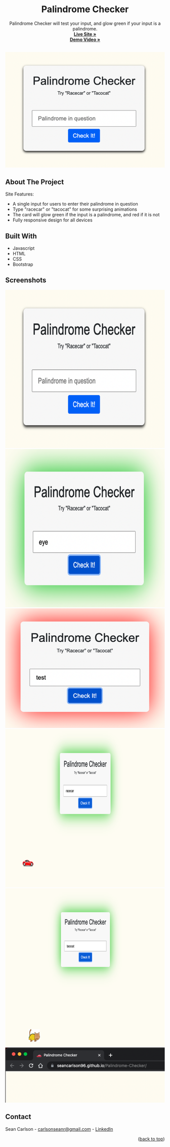 <div id="top"></div>
<div align="center">

  <h1 align="center">Palindrome Checker</h1>

  <p align="center">
    Palindrome Checker will test your input, and glow green if your input is a palindrome.
    <br />
    <a href="https://seancarlson96.github.io/Palindrome-Checker/" target="_blank"><strong>Live Site »</strong></a><br />
    <a href="https://youtu.be/UfwPvcvdyFk" target="_blank"><strong>Demo Video »</strong></a>
    <br />
    <br />
  </p>
  <img src="README.screenshots/PCSS1.png" alt="">
</div>

## About The Project

Site Features:
* A single input for users to enter their palindrome in question
* Type "racecar" or "tacocat" for some surprising animations
* The card will glow green if the input is a palindrome, and red if it is not
* Fully responsive design for all devices

## Built With

* Javascript
* HTML
* CSS
* Bootstrap

## Screenshots

<div display="flex">
  <img src="README.screenshots/PCSS1.png" alt="" height="500">
  <img src="README.screenshots/PCSS2.png" alt="" height="500">
  <img src="README.screenshots/PCSS3.png" alt="">
  <img src="README.screenshots/PCSScar.png" alt="" height="500">
  <img src="README.screenshots/PCSScat.png" alt="" height="500">
  <img src="README.screenshots/PCSS6.png" alt="">
</div>

<!-- CONTACT -->
## Contact

Sean Carlson - carlsonseanr@gmail.com - <a href="https://www.linkedin.com/in/sean-carlson-5954b5161" target="_blank">LinkedIn</a>

<p align="right">(<a href="#top">back to top</a>)</p>
